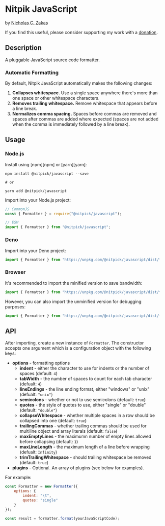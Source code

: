 # Nitpik JavaScript

by [Nicholas C. Zakas](https://humanwhocodes.com)

If you find this useful, please consider supporting my work with a [donation](https://humanwhocodes.com/donate).

## Description

A pluggable JavaScript source code formatter.

### Automatic Formatting

By default, Nitpik JavaScript automatically makes the following changes:

1. **Collapses whitespace.** Use a single space anywhere there's more than one space or other whitespace characters.
2. **Removes trailing whitespace.** Remove whitespace that appears before a line break.
3. **Normalizes comma spacing.** Spaces before commas are removed and spaces after commas are added where expected (spaces are not added when the comma is immediately followed by a line break).

## Usage

### Node.js

Install using [npm][npm] or [yarn][yarn]:

```
npm install @nitpick/javascript --save

# or

yarn add @nitpick/javascript
```

Import into your Node.js project:

```js
// CommonJS
const { Formatter } = require("@nitpick/javascript");

// ESM
import { Formatter } from "@nitpick/javascript";
```

### Deno

Import into your Deno project:

```js
import { Formatter } from "https://unpkg.com/@nitpick/javascript/dist/formatter.js";
```

### Browser

It's recommended to import the minified version to save bandwidth:

```js
import { Formatter } from "https://unpkg.com/@nitpick/javascript/dist/formatter.min.js";
```

However, you can also import the unminified version for debugging purposes:

```js
import { Formatter } from "https://unpkg.com/@nitpick/javascript/dist/formatter.js";
```

## API

After importing, create a new instance of `Formatter`. The constructor accepts one argument which is a configuration object with the following keys:

* **options** - formatting options
  * **indent** - either the character to use for indents or the number of spaces (default: `4`)
  * **tabWidth** - the number of spaces to count for each tab character (defualt: `4`)
  * **lineEndings** - the line ending format, either "windows" or "unix" (defualt: `"unix"`)
  * **semicolons** - whether or not to use semicolons (default: `true`)
  * **quotes** - the style of quotes to use, either "single" or "double" (default: `"double"`)
  * **collapseWhitespace** - whether multiple spaces in a row should be collapsed into one (default: `true`)
  * **trailingCommas** - whether trailing commas should be used for multiline object and array literals (default: `false`)
  * **maxEmptyLines** - the maximumn number of empty lines allowed before collapsing (default: `1`)
  * **maxLineLength** - the maximum length of a line before wrapping (defualt: `Infinity`)
  * **trimTrailingWhitespace** - should trailing whitespace be removed (default: `true`)
* **plugins** - Optional. An array of plugins (see below for examples).

For example:

```js
const Formatter = new Formatter({
    options: {
        indent: "\t",
        quotes: "single"
    }
});

const result = formatter.format(yourJavaScriptCode);
```

